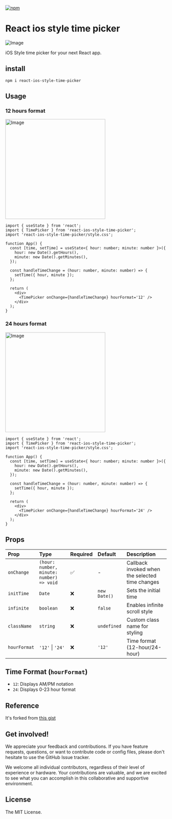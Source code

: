 [![npm](https://img.shields.io/npm/v/react-ios-style-time-picker)](https://www.npmjs.com/package/react-ios-style-time-picker)

# React ios style time picker

![Image](https://github.com/user-attachments/assets/ff08826c-d6ac-408a-a934-b9746367311b)

iOS Style time picker for your next React app.

## install

```
npm i react-ios-style-time-picker
```

## Usage

### 12 hours format

<img width="312" alt="Image" src="https://github.com/user-attachments/assets/fe6aa3d2-9888-4353-a1f0-9ff258eaf1c2" />

```tsx
import { useState } from 'react';
import { TimePicker } from 'react-ios-style-time-picker';
import 'react-ios-style-time-picker/style.css';

function App() {
  const [time, setTime] = useState<{ hour: number; minute: number }>({
    hour: new Date().getHours(),
    minute: new Date().getMinutes(),
  });

  const handleTimeChange = (hour: number, minute: number) => {
    setTime({ hour, minute });
  };

  return (
    <div>
      <TimePicker onChange={handleTimeChange} hourFormat='12' />
    </div>
  );
}
```

### 24 hours format

<img width="312" alt="Image" src="https://github.com/user-attachments/assets/d3bc1fab-5ee9-4072-8f56-f502e3019d7e" />

```tsx
import { useState } from 'react';
import { TimePicker } from 'react-ios-style-time-picker';
import 'react-ios-style-time-picker/style.css';

function App() {
  const [time, setTime] = useState<{ hour: number; minute: number }>({
    hour: new Date().getHours(),
    minute: new Date().getMinutes(),
  });

  const handleTimeChange = (hour: number, minute: number) => {
    setTime({ hour, minute });
  };

  return (
    <div>
      <TimePicker onChange={handleTimeChange} hourFormat='24' />
    </div>
  );
}
```

## Props

| Prop         | Type                                     | Required | Default      | Description                                     |
| :----------- | :--------------------------------------- | :------- | :----------- | :---------------------------------------------- |
| `onChange`   | `(hour: number, minute: number) => void` | ✅       | -            | Callback invoked when the selected time changes |
| `initTime`   | `Date`                                   | ❌       | `new Date()` | Sets the initial time                           |
| `infinite`   | `boolean`                                | ❌       | `false`      | Enables infinite scroll style                   |
| `className`  | `string`                                 | ❌       | `undefined`  | Custom class name for styling                   |
| `hourFormat` | `'12'` \| `'24'`                         | ❌       | `'12'`       | Time format (12-hour/24-hour)                   |

## Time Format (`hourFormat`)

- `12`: Displays AM/PM notation
- `24`: Displays 0-23 hour format

## Reference

It's forked from [this gist](https://gist.github.com/wjpeters/876a8fe4040a2bb4b4eb28d2270620a5)

## Get involved!

We appreciate your feedback and contributions. If you have feature requests, questions, or want to contribute code or config files, please don't hesitate to use the GitHub Issue tracker.

We welcome all individual contributors, regardless of their level of experience or hardware. Your contributions are valuable, and we are excited to see what you can accomplish in this collaborative and supportive environment.

## License

The MIT License.
